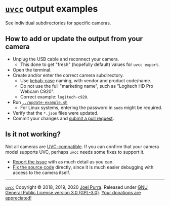 # [`uvcc`](https://joelpurra.com/projects/uvcc/) output examples

See individual subdirectories for specific cameras.

## How to add or update the output from your camera

- Unplug the USB cable and reconnect your camera.
  - This done to get "fresh" (hopefully default) values for `uvcc export`.
- Open the terminal.
- Create and/or enter the correct camera subdirectory.
  - Use [kebab-case](https://en.wikipedia.org/wiki/Kebab_case) naming, with vendor and product code/name.
  - Do not use the full "marketing name", such as "Logitech HD Pro Webcam C920".
  - Correct example: `logitech-c920`.
- Run [`../update-example.sh`](./update-example.sh)
  - For Linux systems, entering the password in `sudo` might be required.
- Verify that the `*.json` files were updated.
- Commit your changes and [submit a pull request](https://github.com/joelpurra/uvcc/compare).

## Is it not working?

Not all cameras are [UVC-compatible](https://en.wikipedia.org/wiki/List_of_USB_video_class_devices). If you can confirm that your camera model supports UVC, perhaps `uvcc` needs some fixes to support it.

- [Report the issue](https://github.com/joelpurra/uvcc/issues?q=is%3Aopen) with as much detail as you can.
- [Fix the source code](../DEVELOP.md) directly, since it is much easier debugging with access to the camera itself.

---

[`uvcc`](https://joelpurra.com/projects/uvcc/) Copyright &copy; 2018, 2019, 2020 [Joel Purra](https://joelpurra.com/). Released under [GNU General Public License version 3.0 (GPL-3.0)](https://www.gnu.org/licenses/gpl.html). [Your donations are appreciated!](https://joelpurra.com/donate/)
